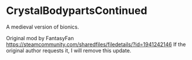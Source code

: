# CrystalBodypartsContinued
A medieval version of bionics. 

Original mod by FantasyFan
https://steamcommunity.com/sharedfiles/filedetails/?id=1941242146
If the original author requests it, I will remove this update.
